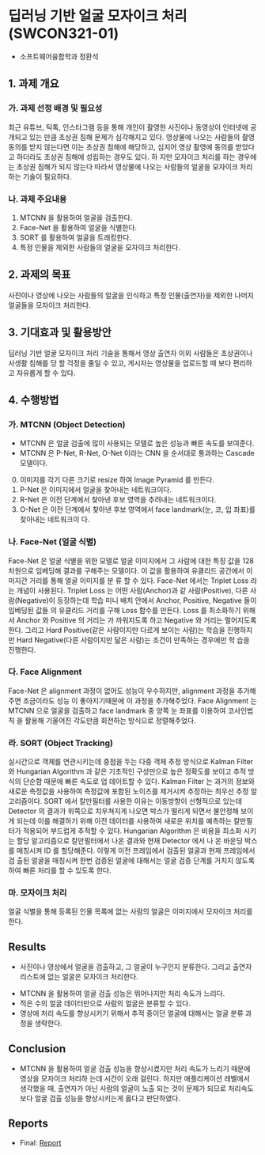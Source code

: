 # 딥러닝 기반 얼굴 모자이크 처리 (SWCON321-01)

* 소프트웨어융합학과 정환석

## 1. 과제 개요

### 가. 과제 선정 배경 및 필요성

최근 유튜브, 틱톡, 인스타그램 등을 통해 개인이 촬영한 사진이나 동영상이 인터넷에 공개되고 있는 만큼 초상권 침해 문제가 심각해지고 있다. 영상물에 나오는 사람들의 촬영 동의를 받지 않는다면 이는 초상권 침해에 해당하고, 심지어 영상 촬영에 동의를 받았다고 하더라도 초상권 침해에 성립하는 경우도 있다. 하 지만 모자이크 처리를 하는 경우에는 초상권 침해가 되지 않는다 따라서 영상물에 나오는 사람들의 얼굴을 모자이크 처리하는 기술이 필요하다.

### 나. 과제 주요내용

1) MTCNN 을 활용하여 얼굴을 검출한다.
2) Face-Net 을 활용하여 얼굴을 식별한다.
3) SORT 를 활용하여 얼굴을 트래킹한다.
4) 특정 인물을 제외한 사람들의 얼굴을 모자이크 처리한다.


## 2. 과제의 목표

사진이나 영상에 나오는 사람들의 얼굴을 인식하고 특정 인물(출연자)을 제외한 나머지 얼굴들을 모자이크 처리한다.


## 3. 기대효과 및 활용방안

딥러닝 기반 얼굴 모자이크 처리 기술을 통해서 영상 출연자 이외 사람들은 초상권이나 사생활 침해를 당 할 걱정을 줄일 수 있고, 게시자는 영상물을 업로드할 때 보다 편리하고 자유롭게 할 수 있다.


## 4. 수행방법

### 가. MTCNN (Object Detection)
- MTCNN 은 얼굴 검출에 많이 사용되는 모델로 높은 성능과 빠른 속도를 보여준다.
- MTCNN 은 P-Net, R-Net, O-Net 이라는 CNN 을 순서대로 통과하는 Cascade 모델이다.

0) 이미지를 각기 다른 크기로 resize 하여 Image Pyramid 를 만든다.
1) P-Net 은 이미지에서 얼굴을 찾아내는 네트워크이다.
2) R-Net 은 이전 단계에서 찾아낸 후보 영역을 추려내는 네트워크이다.
3) O-Net 은 이전 단계에서 찾아낸 후보 영역에서 face landmark(눈, 코, 입 좌표)를 찾아내는 네트워크이
다.

### 나. Face-Net (얼굴 식별)
Face-Net 은 얼굴 식별을 위한 모델로 얼굴 이미지에서 그 사람에 대한 특징 값을 128 차원으로 임베딩해 결과를 구해주는 모델이다. 이 값을 활용하여 유클리드 공간에서 이미지간 거리를 통해 얼굴 이미지를 분 류 할 수 있다.
Face-Net 에서는 Triplet Loss 라는 개념이 사용된다. Triplet Loss 는 어떤 사람(Anchor)과 같 사람(Positive), 다른 사람(Negative)이 등장하는데 학습 미니 배치 안에서 Anchor, Positive, Negative 들이 임베딩된 값들 의 유클리드 거리를 구해 Loss 함수를 만든다. Loss 를 최소화하기 위해서 Anchor 와 Positive 의 거리는 가 까워지도록 하고 Negative 와 거리는 멀어지도록 한다. 그리고 Hard Positive(같은 사람이지만 다르게 보이는 사람)는 학습을 진행하지만 Hard Negative(다른 사람이지만 닮은 사람)는 조건이 만족하는 경우에만 학 습을 진행한다.

### 다. Face Alignment
Face-Net 은 alignment 과정이 없어도 성능이 우수하지만, alignment 과정을 추가해주면 조금이라도 성능 이 좋아지기때문에 이 과정을 추가해주었다.
Face Alignment 는 MTCNN 으로 얼굴을 검출하고 face landmark 중 양쪽 눈 좌표를 이용하여 코사인법칙 을 활용해 기울어진 각도만큼 회전하는 방식으로 정렬해주었다.

### 라. SORT (Object Tracking)
실시간으로 객체를 연관시키는데 중점을 두는 다중 객체 추정 방식으로 Kalman Filter 와 Hungarian Algorithm 과 같은 기초적인 구성만으로 높은 정확도를 보이고 추적 방식의 단순함 때문에 빠른 속도로 업 데이트할 수 있다.
Kalman Filter 는 과거의 정보와 새로운 측정값을 사용하여 측정값에 포함된 노이즈를 제거시켜 추정하는 최우선 추정 알고리즘이다. SORT 에서 칼만필터를 사용한 이유는 이동방향이 선형적으로 있는데 Detector 의 결과가 위쪽으로 치우쳐지게 나오면 박스가 떨리게 되면서 불안정해 보이게 되는데 이를 해결하기 위해 이전 데이터를 사용하여 새로운 위치를 예측하는 칼만필터가 적용되어 부드럽게 추적할 수 있다. Hungarian Algorithm 은 비용을 최소화 시키는 할당 알고리즘으로 칼만필터에서 나온 결과와 현재 Detector 에서 나 온 바운딩 박스를 매칭시켜 ID 를 할당해준다. 이렇게 이전 프레임에서 검출된 얼굴과 현재 프레임에서 검 출된 얼굴을 매칭시켜 한번 검증된 얼굴에 대해서는 얼굴 검증 단계를 거치지 않도록 하여 빠른 처리를 할 수 있도록 한다.
  
### 마. 모자이크 처리
얼굴 식별을 통해 등록된 인물 목록에 없는 사람의 얼굴은 이미지에서 모자이크 처리를 한다.


## Results

* 사진이나 영상에서 얼굴을 검출하고, 그 얼굴이 누구인지 분류한다. 그리고 출연자 리스트에 없는 얼굴은 모자이크 처리한다.

- MTCNN 을 활용하여 얼굴 검출 성능은 뛰어나지만 처리 속도가 느리다.
- 적은 수의 얼굴 데이터만으로 사람의 얼굴은 분류할 수 있다.
- 영상에 처리 속도를 향상시키기 위해서 추적 중이던 얼굴에 대해서는 얼굴 분류 과정을 생략한다.


## Conclusion

* MTCNN 을 활용하여 얼굴 검출 성능을 향상시켰지만 처리 속도가 느리기 때문에 영상을 모자이크 처리하 는데 시간이 오래 걸린다. 하지만 애플리케이션 레벨에서 생각했을 때, 출연자가 아닌 사람의 얼굴이 노출 되는 것이 문제가 되므로 처리속도 보다 얼굴 검출 성능을 향상시키는게 옳다고 판단하였다.


## Reports

* Final: [Report](reports/final_report.pdf)
